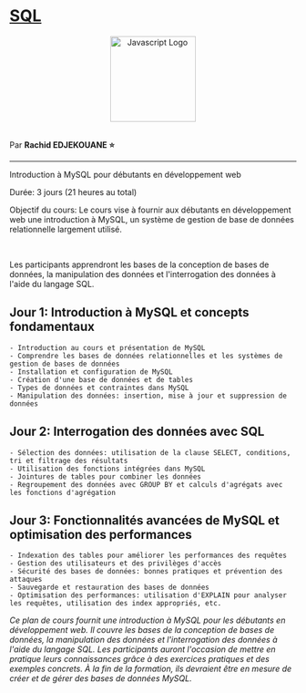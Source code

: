# [SQL](https://sql.sh/)

<center>
<img src="https://banner2.cleanpng.com/20180403/lhe/kisspng-microsoft-azure-sql-database-microsoft-sql-server-database-5ac3dfa11c1874.3743286715227862091151.jpg" alt="Javascript Logo" width="150">
</center>

<br>

Par **Rachid EDJEKOUANE ⭐️**

---

Introduction à MySQL pour débutants en développement web

Durée: 3 jours (21 heures au total)

Objectif du cours: Le cours vise à fournir aux débutants en développement web une introduction à MySQL,
un système de gestion de base de données relationnelle largement utilisé.

<br>

Les participants apprendront les bases de la conception de bases de données, la manipulation des données et l'interrogation des données à l'aide du langage SQL.

## Jour 1: Introduction à MySQL et concepts fondamentaux

    - Introduction au cours et présentation de MySQL
    - Comprendre les bases de données relationnelles et les systèmes de gestion de bases de données
    - Installation et configuration de MySQL
    - Création d'une base de données et de tables
    - Types de données et contraintes dans MySQL
    - Manipulation des données: insertion, mise à jour et suppression de données

## Jour 2: Interrogation des données avec SQL

    - Sélection des données: utilisation de la clause SELECT, conditions, tri et filtrage des résultats
    - Utilisation des fonctions intégrées dans MySQL
    - Jointures de tables pour combiner les données
    - Regroupement des données avec GROUP BY et calculs d'agrégats avec les fonctions d'agrégation

## Jour 3: Fonctionnalités avancées de MySQL et optimisation des performances

    - Indexation des tables pour améliorer les performances des requêtes
    - Gestion des utilisateurs et des privilèges d'accès
    - Sécurité des bases de données: bonnes pratiques et prévention des attaques
    - Sauvegarde et restauration des bases de données
    - Optimisation des performances: utilisation d'EXPLAIN pour analyser les requêtes, utilisation des index appropriés, etc.

_Ce plan de cours fournit une introduction à MySQL pour les débutants en développement web. Il couvre les bases de la conception de bases de données, la manipulation des données et l'interrogation des données à l'aide du langage SQL. Les participants auront l'occasion de mettre en pratique leurs connaissances grâce à des exercices pratiques et des exemples concrets. À la fin de la formation, ils devraient être en mesure de créer et de gérer des bases de données MySQL._
